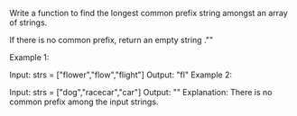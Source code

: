 Write a function to find the longest common prefix string amongst an array of strings.

If there is no common prefix, return an empty string .""



Example 1:

Input: strs = ["flower","flow","flight"]
Output: "fl"
Example 2:

Input: strs = ["dog","racecar","car"]
Output: ""
Explanation: There is no common prefix among the input strings.
